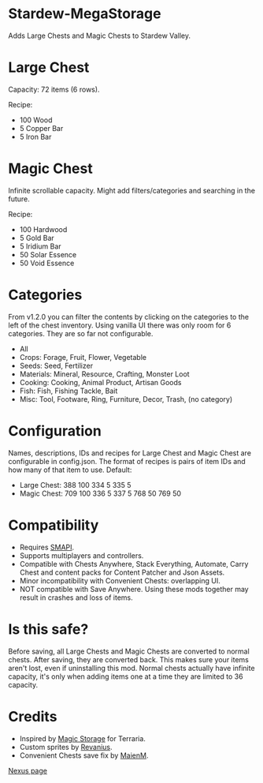 # Stardew-MegaStorage

Adds Large Chests and Magic Chests to Stardew Valley.

# Large Chest
Capacity: 72 items (6 rows).

Recipe:
* 100 Wood
* 5 Copper Bar
* 5 Iron Bar
 
# Magic Chest
Infinite scrollable capacity. Might add filters/categories and searching in the future.

Recipe:
* 100 Hardwood
* 5 Gold Bar
* 5 Iridium Bar
* 50 Solar Essence
* 50 Void Essence

# Categories
From v1.2.0 you can filter the contents by clicking on the categories to the left of the chest inventory. Using vanilla UI there was only room for 6 categories. They are so far not configurable.
* All
* Crops: Forage, Fruit, Flower, Vegetable
* Seeds: Seed, Fertilizer
* Materials: Mineral, Resource, Crafting, Monster Loot
* Cooking: Cooking, Animal Product, Artisan Goods
* Fish: Fish, Fishing Tackle, Bait
* Misc: Tool, Footware, Ring, Furniture, Decor, Trash, (no category) 

# Configuration
Names, descriptions, IDs and recipes for Large Chest and Magic Chest are configurable in config.json. The format of recipes is pairs of item IDs and how many of that item to use. Default:
* Large Chest: 388 100 334 5 335 5
* Magic Chest: 709 100 336 5 337 5 768 50 769 50

# Compatibility
* Requires [SMAPI](https://smapi.io/).
* Supports multiplayers and controllers.
* Compatible with Chests Anywhere, Stack Everything, Automate, Carry Chest and content packs for Content Patcher and Json Assets.
* Minor incompatibility with Convenient Chests: overlapping UI.
* NOT compatible with Save Anywhere. Using these mods together may result in crashes and loss of items.

# Is this safe?
Before saving, all Large Chests and Magic Chests are converted to normal chests. After saving, they are converted back. This makes sure your items aren't lost, even if uninstalling this mod. Normal chests actually have infinite capacity, it's only when adding items one at a time they are limited to 36 capacity.

# Credits
* Inspired by [Magic Storage](https://forums.terraria.org/index.php?threads/magic-storage.56294/) for Terraria.
* Custom sprites by [Revanius](https://www.nexusmods.com/users/40079).
* Convenient Chests save fix by [MaienM](https://www.nexusmods.com/stardewvalley/users/6392240).

[Nexus page](https://www.nexusmods.com/stardewvalley/mods/4089)
